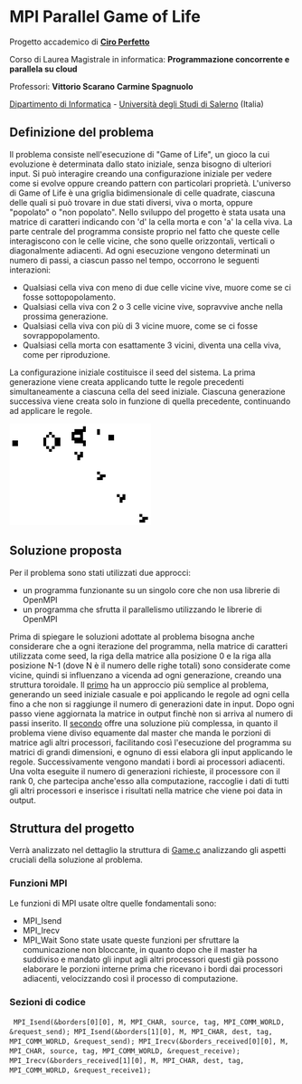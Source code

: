 # MPI Parallel Game of Life

Progetto accademico di [**Ciro Perfetto**](https://github.com/ciroperf)

Corso di Laurea Magistrale in informatica: **Programmazione concorrente e parallela su cloud**

Professori: **Vittorio Scarano** **Carmine Spagnuolo**

[Dipartimento di Informatica](http://www.di.unisa.it) - [Università degli Studi di Salerno](https://www.unisa.it/) (Italia)

## Definizione del problema

Il problema consiste nell'esecuzione di "Game of Life", un gioco la cui evoluzione è determinata dallo stato iniziale, senza bisogno di ulteriori input.
Si può interagire creando una configurazione iniziale per vedere come si evolve oppure creando pattern con particolari proprietà.
L'universo di Game of Life è una griglia bidimensionale di celle quadrate, ciascuna delle quali si può trovare in due stati diversi, viva o morta, oppure "popolato" o "non popolato".
Nello sviluppo del progetto è stata usata una matrice di caratteri indicando con 'd' la cella morta e con 'a' la cella viva.
La parte centrale del programma consiste proprio nel fatto che queste celle interagiscono con le celle vicine, che sono quelle orizzontali, verticali o diagonalmente adiacenti.
Ad ogni esecuzione vengono determinati un numero di passi, a ciascun passo nel tempo, occorrono le seguenti interazioni:
- Qualsiasi cella viva con meno di due celle vicine vive, muore come se ci fosse sottopopolamento.
- Qualsiasi cella viva con 2 o 3 celle vicine vive, sopravvive anche nella prossima generazione.
- Qualsiasi cella viva con più di 3 vicine muore, come se ci fosse sovrappopolamento.
- Qualsiasi cella morta con esattamente 3 vicini, diventa una cella viva, come per riproduzione.

La configurazione iniziale costituisce il seed del sistema. La prima generazione viene creata applicando tutte le regole precedenti simultaneamente a ciascuna cella del seed iniziale. Ciascuna generazione successiva viene creata solo in funzione di quella precedente, continuando ad applicare le regole.

![Definizione del problema](Gospers_glider_gun.gif)

## Soluzione proposta

Per il problema sono stati utilizzati due approcci:
- un programma funzionante su un singolo core che non usa librerie di OpenMPI
- un programma che sfrutta il parallelismo utilizzando le librerie di OpenMPI

Prima di spiegare le soluzioni adottate al problema bisogna anche considerare che a ogni iterazione del programma, nella matrice di caratteri utilizzata come seed, la riga della matrice alla posizione 0 e la riga alla posizione N-1 (dove N è il numero delle righe totali) sono considerate come vicine, quindi si influenzano a vicenda ad ogni generazione, creando una struttura toroidale. 
Il [primo](Code/OneThread.c) ha un approccio più semplice al problema, generando un seed iniziale casuale e poi applicando le regole ad ogni cella fino a che non si raggiunge il numero di generazioni date in input. Dopo ogni passo viene aggiornata la matrice in output finchè non si arriva al numero di passi inserito.
Il [secondo](Code/Game.c) offre una soluzione più complessa, in quanto il problema viene diviso equamente dal master che manda le porzioni di matrice agli altri processori, facilitando così l'esecuzione del programma su matrici di grandi dimensioni, e ognuno di essi elabora gli input applicando le regole. Successivamente vengono mandati i bordi ai processori adiacenti. Una volta eseguite il numero di generazioni richieste, il processore con il rank 0, che partecipa anche'esso alla computazione, raccoglie i dati di tutti gli altri processori e inserisce i risultati nella matrice che viene poi data in output.

## Struttura del progetto

Verrà analizzato nel dettaglio la struttura di [Game.c](Code/Game.c) analizzando gli aspetti cruciali della soluzione al problema.

### Funzioni MPI

Le funzioni di MPI usate oltre quelle fondamentali sono:
- MPI_Isend
- MPI_Irecv
- MPI_Wait
Sono state usate queste funzioni per sfruttare la comunicazione non bloccante, in quanto dopo che il master ha suddiviso e mandato gli input agli altri processori questi già possono elaborare le porzioni interne prima che ricevano i bordi dai processori adiacenti, velocizzando così il processo di computazione.

### Sezioni di codice

` 
MPI_Isend(&borders[0][0], M, MPI_CHAR, source, tag, MPI_COMM_WORLD, &request_send);
MPI_Isend(&borders[1][0], M, MPI_CHAR, dest, tag, MPI_COMM_WORLD, &request_send);
MPI_Irecv(&borders_received[0][0], M, MPI_CHAR, source, tag, MPI_COMM_WORLD, &request_receive);
MPI_Irecv(&borders_received[1][0], M, MPI_CHAR, dest, tag, MPI_COMM_WORLD, &request_receive1);
`







